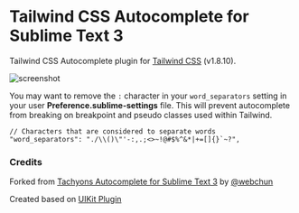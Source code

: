Tailwind CSS Autocomplete for Sublime Text 3
=============

Tailwind CSS Autocomplete plugin for [Tailwind CSS](https://tailwindcss.com/) (v1.8.10).

![screenshot](screenshot.png)

You may want to remove the `:` character in your `word_separators` setting in your user **Preference.sublime-settings** file. This will prevent autocomplete from breaking on breakpoint and pseudo classes used within Tailwind.

    // Characters that are considered to separate words
    "word_separators": "./\\()\"'-:,.;<>~!@#$%^&*|+=[]{}`~?",


### Credits
Forked from [Tachyons Autocomplete for Sublime Text 3](https://github.com/webchun/tachyons-sublime-autocomplete) by [@webchun](https://github.com/webchun)

Created based on [UIKit Plugin](https://github.com/uikit/uikit-sublime)
